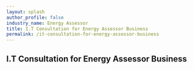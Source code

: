 ```yaml
---
layout: splash 
author_profile: false 
industry_name: Energy Assessor
title: I.T Consultation for Energy Assessor Business
permalink: /it-consultation-for-energy-assessor-business
---
```


## I.T Consultation for Energy Assessor Business